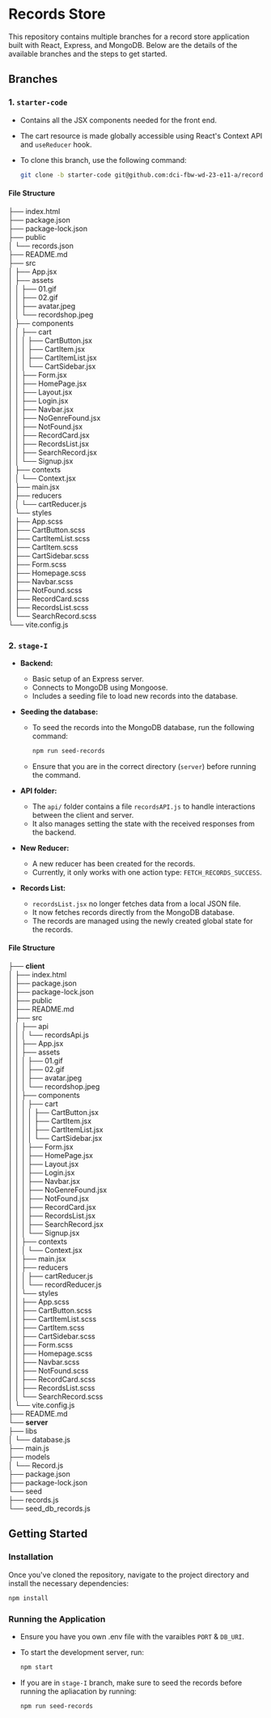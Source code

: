 # Records Store

This repository contains multiple branches for a record store application built with React, Express, and MongoDB. Below are the details of the available branches and the steps to get started.

## Branches

### 1. `starter-code`

- Contains all the JSX components needed for the front end.
- The cart resource is made globally accessible using React's Context API and `useReducer` hook.
- To clone this branch, use the following command:

  ```bash
  git clone -b starter-code git@github.com:dci-fbw-wd-23-e11-a/records-store.git
  ```

#### File Structure

├── index.html  
├── package.json  
├── package-lock.json  
├── public  
│ └── records.json  
├── README.md  
├── src  
│ ├── App.jsx  
│ ├── assets  
│ │ ├── 01.gif  
│ │ ├── 02.gif  
│ │ ├── avatar.jpeg  
│ │ └── recordshop.jpeg  
│ ├── components  
│ │ ├── cart  
│ │ │ ├── CartButton.jsx  
│ │ │ ├── CartItem.jsx  
│ │ │ ├── CartItemList.jsx  
│ │ │ └── CartSidebar.jsx  
│ │ ├── Form.jsx  
│ │ ├── HomePage.jsx  
│ │ ├── Layout.jsx  
│ │ ├── Login.jsx  
│ │ ├── Navbar.jsx  
│ │ ├── NoGenreFound.jsx  
│ │ ├── NotFound.jsx  
│ │ ├── RecordCard.jsx  
│ │ ├── RecordsList.jsx  
│ │ ├── SearchRecord.jsx  
│ │ └── Signup.jsx  
│ ├── contexts  
│ │ └── Context.jsx  
│ ├── main.jsx  
│ ├── reducers  
│ │ └── cartReducer.js  
│ └── styles  
│ ├── App.scss  
│ ├── CartButton.scss  
│ ├── CartItemList.scss  
│ ├── CartItem.scss  
│ ├── CartSidebar.scss  
│ ├── Form.scss  
│ ├── Homepage.scss  
│ ├── Navbar.scss  
│ ├── NotFound.scss  
│ ├── RecordCard.scss  
│ ├── RecordsList.scss  
│ └── SearchRecord.scss  
└── vite.config.js

### 2. `stage-I`

- **Backend:**

  - Basic setup of an Express server.
  - Connects to MongoDB using Mongoose.
  - Includes a seeding file to load new records into the database.

- **Seeding the database:**

  - To seed the records into the MongoDB database, run the following command:

    ```bash
    npm run seed-records
    ```

  - Ensure that you are in the correct directory (`server`) before running the command.

- **API folder:**

  - The `api/` folder contains a file `recordsAPI.js` to handle interactions between the client and server.
  - It also manages setting the state with the received responses from the backend.

- **New Reducer:**

  - A new reducer has been created for the records.
  - Currently, it only works with one action type: `FETCH_RECORDS_SUCCESS`.

- **Records List:**
  - `recordsList.jsx` no longer fetches data from a local JSON file.
  - It now fetches records directly from the MongoDB database.
  - The records are managed using the newly created global state for the records.

#### File Structure

├── **client**  
│ ├── index.html  
│ ├── package.json  
│ ├── package-lock.json  
│ ├── public  
│ ├── README.md  
│ ├── src  
│ │ ├── api  
│ │ │ └── recordsApi.js  
│ │ ├── App.jsx  
│ │ ├── assets  
│ │ │ ├── 01.gif  
│ │ │ ├── 02.gif  
│ │ │ ├── avatar.jpeg  
│ │ │ └── recordshop.jpeg  
│ │ ├── components  
│ │ │ ├── cart  
│ │ │ │ ├── CartButton.jsx  
│ │ │ │ ├── CartItem.jsx  
│ │ │ │ ├── CartItemList.jsx  
│ │ │ │ └── CartSidebar.jsx  
│ │ │ ├── Form.jsx  
│ │ │ ├── HomePage.jsx  
│ │ │ ├── Layout.jsx  
│ │ │ ├── Login.jsx  
│ │ │ ├── Navbar.jsx  
│ │ │ ├── NoGenreFound.jsx  
│ │ │ ├── NotFound.jsx  
│ │ │ ├── RecordCard.jsx  
│ │ │ ├── RecordsList.jsx  
│ │ │ ├── SearchRecord.jsx  
│ │ │ └── Signup.jsx  
│ │ ├── contexts  
│ │ │ └── Context.jsx  
│ │ ├── main.jsx  
│ │ ├── reducers  
│ │ │ ├── cartReducer.js  
│ │ │ └── recordReducer.js  
│ │ └── styles  
│ │ ├── App.scss  
│ │ ├── CartButton.scss  
│ │ ├── CartItemList.scss  
│ │ ├── CartItem.scss  
│ │ ├── CartSidebar.scss  
│ │ ├── Form.scss  
│ │ ├── Homepage.scss  
│ │ ├── Navbar.scss  
│ │ ├── NotFound.scss  
│ │ ├── RecordCard.scss  
│ │ ├── RecordsList.scss  
│ │ └── SearchRecord.scss  
│ └── vite.config.js  
├── README.md  
└── **server**  
├── libs  
│ └── database.js  
├── main.js  
├── models  
│ └── Record.js  
├── package.json  
├── package-lock.json  
└── seed  
├── records.js  
└── seed_db_records.js

## Getting Started

### Installation

Once you've cloned the repository, navigate to the project directory and install the necessary dependencies:

```bash
npm install
```

### Running the Application

- Ensure you have you own .env file with the varaibles `PORT` & `DB_URI`.
- To start the development server, run:

  ```bash
  npm start
  ```

- If you are in `stage-I` branch, make sure to seed the records before running the apliacation by running:

  ```bash
  npm run seed-records
  ```
